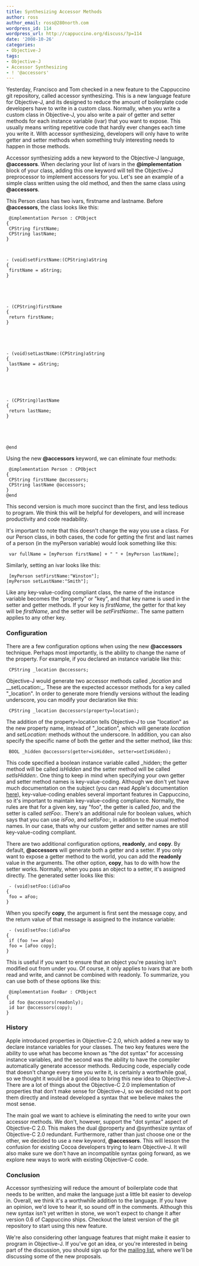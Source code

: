 ```yaml
---
title: Synthesizing Accessor Methods
author: ross
author_email: ross@280north.com
wordpress_id: 114
wordpress_url: http://cappuccino.org/discuss/?p=114
date: '2008-10-26'
categories:
- Objective-J
tags:
- Objective-J
- Accessor Synthesizing
- ! '@accessors'
---
```



Yesterday, Francisco and Tom checked in a new feature to the Cappuccino git repository, called accessor synthesizing. This is a new language feature for Objective-J, and its designed to reduce the amount of boilerplate code developers have to write in a custom class. Normally, when you write a custom class in Objective-J, you also write a pair of getter and setter methods for each instance variable (ivar) that you want to expose. This usually means writing repetitive code that hardly ever changes each time you write it. With accessor synthesizing, developers will only have to write getter and setter methods when something truly interesting needs to happen in those methods.

Accessor synthesizing adds a new keyword to the Objective-J language, **@accessors**. When declaring your list of ivars in the **@implementation** block of your class, adding this one keyword will tell the Objective-J preprocessor to implement accessors for you. Let's see an example of a simple class written using the old method, and then the same class using **@accessors**.

This Person class has two ivars, firstname and lastname. Before **@accessors**, the class looks like this:

	 @implementation Person : CPObject   
	{   
	 CPString firstName;   
	 CPString lastName;   
	}
	
	
	
	- (void)setFirstName:(CPString)aString   
	{   
	 firstName = aString;   
	}
	
	
	
	
	
	- (CPString)firstName   
	{   
	 return firstName;   
	}
	
	
	
	
	
	- (void)setLastName:(CPString)aString   
	{   
	 lastName = aString;   
	}
	
	
	
	
	
	- (CPString)lastName   
	{   
	 return lastName;   
	}
	
	
	
	
	
	@end   
	
	
	

Using the new **@accessors** keyword, we can eliminate four methods:

	 @implementation Person : CPObject   
	{   
	 CPString firstName @accessors;   
	 CPString lastName @accessors;   
	}   
	@end   
	

This second version is much more succinct than the first, and less tedious to program. We think this will be helpful for developers, and will increase productivity and code readability.

It's important to note that this doesn't change the way you use a class. For our Person class, in both cases, the code for getting the first and last names of a person (in the myPerson variable) would look something like this:

	 var fullName = [myPerson firstName] + " " + [myPerson lastName];   
	

Similarly, setting an ivar looks like this:

	 [myPerson setFirstName:"Winston"];   
	[myPerson setLastName:"Smith"];   
	

Like any key-value-coding compliant class, the name of the instance variable becomes the "property" or "key", and that key name is used in the setter and getter methods. If your key is _firstName_, the getter for that key will be _firstName_, and the setter will be _setFirstName:_. The same pattern applies to any other key.

### Configuration

There are a few configuration options when using the new **@accessors** technique. Perhaps most importantly, is the ability to change the name of the property. For example, if you declared an instance variable like this:

	 CPString _location @accessors;   
	

Objective-J would generate two accessor methods called __location_ and __setLocation:_. These are the expected accessor methods for a key called "_location". In order to generate more friendly versions without the leading underscore, you can modify your declaration like this:

	 CPString _location @accessors(property=location);   
	

The addition of the property=location tells Objective-J to use "location" as the new property name, instead of "_location", which will generate _location_ and _setLocation:_ methods without the underscore. In addition, you can also specify the specific name of both the getter and the setter method, like this:

	 BOOL _hidden @accessors(getter=isHidden, setter=setIsHidden);   
	

This code specified a boolean instance variable called _hidden; the getter method will be called _isHidden_ and the setter method will be called _setIsHidden:_. One thing to keep in mind when specifying your own getter and setter method names is key-value-coding. Although we don't yet have much documentation on the subject (you can read Apple's documentation [here](http://developer.apple.com/documentation/Cocoa/Conceptual/KeyValueCoding/KeyValueCoding.html)), key-value-coding enables several important features in Cappuccino, so it's important to maintain key-value-coding compliance. Normally, the rules are that for a given key, say "foo", the getter is called _foo_, and the setter is called _setFoo:_. There's an additional rule for boolean values, which says that you can use _isFoo_, and _setIsFoo:_, in addition to the usual method names. In our case, thats why our custom getter and setter names are still key-value-coding compliant.

There are two additional configuration options, **readonly**, and **copy**. By default, **@accessors** will generate both a getter and a setter. If you only want to expose a getter method to the world, you can add the **readonly** value in the arguments. The other option, **copy**, has to do with how the setter works. Normally, when you pass an object to a setter, it's assigned directly. The generated setter looks like this:

	 - (void)setFoo:(id)aFoo   
	{   
	 foo = aFoo;   
	}   
	

When you specify **copy**, the argument is first sent the message copy, and the return value of that message is assigned to the instance variable:

	 - (void)setFoo:(id)aFoo   
	{   
	 if (foo !== aFoo)   
	 foo = [aFoo copy];   
	}   
	

This is useful if you want to ensure that an object you're passing isn't modified out from under you. Of course, it only applies to ivars that are both read and write, and cannot be combined with readonly. To summarize, you can use both of these options like this:

	 @implementation FooBar : CPObject   
	{   
	 id foo @accessors(readonly);   
	 id bar @accessors(copy);   
	}   
	

### History

Apple introduced properties in Objective-C 2.0, which added a new way to declare instance variables for your classes. The two key features were the ability to use what has become known as "the dot syntax" for accessing instance variables, and the second was the ability to have the compiler automatically generate accessor methods. Reducing code, especially code that doesn't change every time you write it, is certainly a worthwhile goal, so we thought it would be a good idea to bring this new idea to Objective-J. There are a lot of things about the Objective-C 2.0 implementation of properties that don't make sense for Objective-J, so we decided not to port them directly and instead developed a syntax that we believe makes the most sense.

The main goal we want to achieve is eliminating the need to write your own accessor methods. We don't, however, support the "dot syntax" aspect of Objective-C 2.0. This makes the dual @property and @synthesize syntax of Objective-C 2.0 redundant. Furthermore, rather than just choose one or the other, we decided to use a new keyword, **@accessors**. This will lesson the confusion for existing Cocoa developers trying to learn Objective-J. It will also make sure we don't have an incompatible syntax going forward, as we explore new ways to work with existing Objective-C code.

### Conclusion

Accessor synthesizing will reduce the amount of boilerplate code that needs to be written, and make the language just a little bit easier to develop in. Overall, we think it's a worthwhile addition to the language. If you have an opinion, we'd love to hear it, so sound off in the comments. Although this new syntax isn't yet written in stone, we won't expect to change it after version 0.6 of Cappuccino ships. Checkout the latest version of the git repository to start using this new feature.

We're also considering other language features that might make it easier to program in Objective-J. If you've got an idea, or you're interested in being part of the discussion, you should sign up for the [mailing list](/discuss/list.php), where we'll be discussing some of the new proposals.



